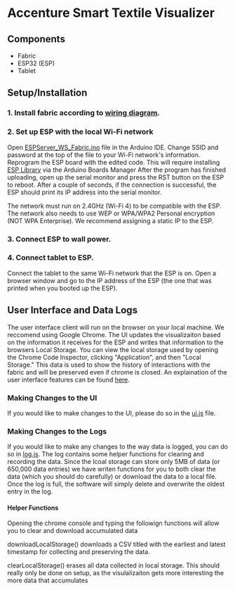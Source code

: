 # Accenture Smart Textile Visualizer

## Components
- Fabric
- ESP32 (ESP)
- Tablet

## Setup/Installation

### 1. Install fabric according to [wiring diagram](Documentation/wiring_diagram.pdf).

### 2. Set up ESP with the local Wi-Fi network

Open [ESPServer_WS_Fabric.ino](Release/ESPServer_WS_Fabric/ESPServer_WS_Fabric.ino) file in the Arduino IDE. Change SSID and password at the top of the file to your Wi-Fi network's information. Reprogram the ESP board with the edited code. This will require installing [ESP Library](https://github.com/espressif/arduino-esp32) via the Arduino Boards Manager  After the program has finished uploading, open up the serial monitor and press the RST button on the ESP to reboot. After a couple of seconds, if the connection is successful, the ESP should print its IP address into the serial monitor.

The network must run on 2.4GHz (Wi-Fi 4) to be compatible with the ESP. The network also needs to use WEP or WPA/WPA2 Personal encryption (NOT WPA Enterprise). We recommend assigning a static IP to the ESP. 

### 3. Connect ESP to wall power.

### 4. Connect tablet to ESP.

Connect the tablet to the same Wi-Fi network that the ESP is on. Open a browser window and go to the IP address of the ESP (the one that was printed when you booted up the ESP).

## User Interface and Data Logs
 The user interface client will run on the browser on your local machine. We reccomend using Google Chrome. The UI updates the visualizaiton based on the information it receives for the ESP and writes that information to the browsers Local Storage. You can view the local storage used by opening the Chrome Code Inspector, clicking "Application", and then "Local Storage." This data is used to show the history of interactions with the fabric and will be preserved even if chrome is closed. An explaination of the user interface features can be found [here](Documentation/ui_explained.pdf).
 
### Making Changes to the UI
 If you would like to make changes to the UI, please do so in the [ui.js](Release/ESPServer_WS_Fabric/data/ui.js) file. 

### Making Changes to the Logs
If you would like to make any changes to the way data is logged, you can do so in [log.js](Release/ESPServer_WS_Fabric/data/log.js). The log contains some helper functions for clearing and recording the data. Since the lcoal storage can store only 5MB of data (or 650,000 data entries) we have writen functions for you to both clear the data (which you should do carefully) or download the data to a local file. Once the log is full, the software will simply delete and overwrite the oldest entry in the log. 


#### Helper Functions
Opening the chrome console and typing the followign functions will allow you to clear and download accumulated data

downloadLocalStorage()
downloads a CSV titled with the earliest and latest timestamp for collecting and preserving the data. 

clearLocalStorage()
erases all data collected in local storage. This should really only be done on setup, as the visulalizaiton gets more interesting the more data that accumulates
